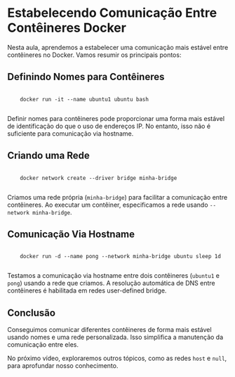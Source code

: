 <!DOCTYPE html>
<html lang="en">
<head>
  <meta charset="UTF-8">
  <meta name="viewport" content="width=device-width, initial-scale=1.0">
  <title>Resumo da Aula - Comunicação Entre Contêineres Docker</title>
</head>
<body>

  <h1>Estabelecendo Comunicação Entre Contêineres Docker</h1>

  <p>Nesta aula, aprendemos a estabelecer uma comunicação mais estável entre contêineres no Docker. Vamos resumir os principais pontos:</p>

  <h2>Definindo Nomes para Contêineres</h2>

  <pre><code>
    docker run -it --name ubuntu1 ubuntu bash
  </code></pre>

  <p>Definir nomes para contêineres pode proporcionar uma forma mais estável de identificação do que o uso de endereços IP. No entanto, isso não é suficiente para comunicação via hostname.</p>

  <h2>Criando uma Rede</h2>

  <pre><code>
    docker network create --driver bridge minha-bridge
  </code></pre>

  <p>Criamos uma rede própria (<code>minha-bridge</code>) para facilitar a comunicação entre contêineres. Ao executar um contêiner, especificamos a rede usando <code>--network minha-bridge</code>.</p>

  <h2>Comunicação Via Hostname</h2>

  <pre><code>
    docker run -d --name pong --network minha-bridge ubuntu sleep 1d
  </code></pre>

  <p>Testamos a comunicação via hostname entre dois contêineres (<code>ubuntu1</code> e <code>pong</code>) usando a rede que criamos. A resolução automática de DNS entre contêineres é habilitada em redes user-defined bridge.</p>

  <h2>Conclusão</h2>

  <p>Conseguimos comunicar diferentes contêineres de forma mais estável usando nomes e uma rede personalizada. Isso simplifica a manutenção da comunicação entre eles.</p>

  <p>No próximo vídeo, exploraremos outros tópicos, como as redes <code>host</code> e <code>null</code>, para aprofundar nosso conhecimento.</p>

</body>
</html>
